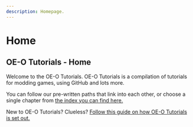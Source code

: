 ```yaml
---
description: Homepage.
---
```


# Home

## OE-O Tutorials - Home

Welcome to the OE-O Tutorials. OE-O Tutorials is a compilation of tutorials for modding games, using GitHub and lots more.

You can follow our pre-written paths that link into each other, or choose a single chapter from [the index you can find here.](index.md)

New to OE-O Tutorials? Clueless? [Follow this guide on how OE-O Tutorials is set out.](how-oe-o-tutorials-work/basics.md)



